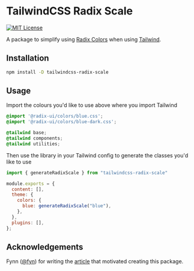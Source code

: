 # TailwindCSS Radix Scale

[![MIT License](https://img.shields.io/github/license/evfleet/tailwindcss-radix-scale)](https://github.com/evfleet/tailwindcss-radix-scale/blob/main/LICENSE)

A package to simplify using [Radix Colors](https://www.radix-ui.com/colors) when using [Tailwind](https://tailwindcss.com/).

## Installation

```bash
npm install -D tailwindcss-radix-scale
```

## Usage

Import the colours you'd like to use above where you import Tailwind

```css
@import '@radix-ui/colors/blue.css';
@import '@radix-ui/colors/blue-dark.css';

@tailwind base;
@tailwind components;
@tailwind utilities;
```

Then use the library in your Tailwind config to generate the classes you'd like to use

```js
import { generateRadixScale } from "tailwindcss-radix-scale"

module.exports = {
  content: [],
  theme: {
    colors: {
      blue: generateRadixScale("blue"),
    },
  },
  plugins: [],
};
```

## Acknowledgements
Fynn ([@fyn](https://github.com/fnn)) for writing the [article](https://fynn.at/shorts/2023-03-19-how-to-use-radix-colors-with-tailwind-css) that motivated creating this package.
